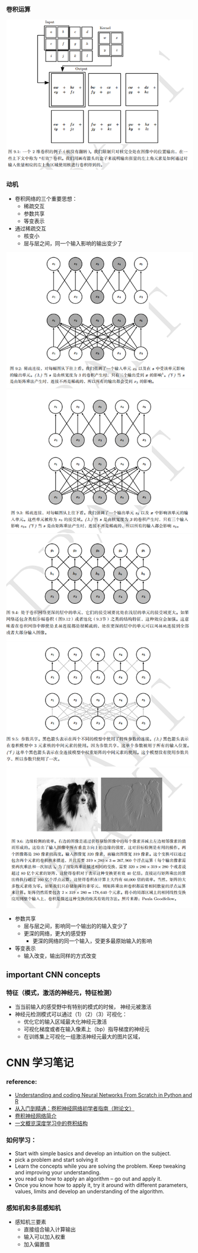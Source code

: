 ### 卷积运算
![cnn 运算方法](readme/cnn.png)

### 动机

* 卷积网络的三个重要思想：
    * 稀疏交互
    * 参数共享
    * 等变表示
* 通过稀疏交互
    * 核变小
    * 层与层之间，同一个输入影响的输出变少了
    
![稀疏连接](readme/稀疏连接.png)
![稀疏连接2](readme/稀疏连接2.png)
![感受野](readme/感受野.png)
![参数共享](readme/参数共享.png)
![边缘检测](readme/边缘检测.png)
    
* 参数共享
    * 层与层之间，影响同一个输出的的输入变少了
    * 更深的网络，更大的感受野
        * 更深的网络的同一个输入，受更多最原始输入的影响     
* 等变表示
    * 输入改变，输出同样的方式改变
    
    
    
## important CNN concepts

### 特征（模式，激活的神经元，特征检测）

* 当当前输入的感受野中有特别的模式的时候， 神经元被激活
* 神经元检测模式可以通过（1）（2）（3）可视化：
    * 优化它的输入区域最大化神经元激活
    * 可视化梯度或者在输入像素上（bp）指导梯度的神经元
    * 在训练集上可视化一组激活神经元最大的图片区域，
    
    
    
# CNN 学习笔记
### reference:
* [Understanding and coding Neural Networks From Scratch in Python and R](https://www.analyticsvidhya.com/blog/2017/05/neural-network-from-scratch-in-python-and-r/)
* [从入门到精通：卷积神经网络初学者指南（附论文）](https://mp.weixin.qq.com/s?__biz=MzA3MzI4MjgzMw==&mid=2650717691&idx=2&sn=3f0b66aa9706aae1a30b01309aa0214c&scene=21#wechat_redirect)
* [卷积神经网络简介](https://zhuanlan.zhihu.com/p/25249694)
* [一文概览深度学习中的卷积结构](https://mp.weixin.qq.com/s?__biz=MzA3MzI4MjgzMw==&mid=2650731362&idx=4&sn=d163dd19d806f84928cacae8e92f5114&chksm=871b371cb06cbe0a738122035ff03c67eb4be20730722fd8a6f36e8b116b5501e1124bff02fe&scene=21#wechat_redirect)

### 如何学习：
* Start with simple basics and develop an intuition on the subject.
*  pick a problem and start solving it
* Learn the concepts while you are solving the problem. Keep tweaking and improving your understanding. 
* you read up how to apply an algorithm – go out and apply it. 
* Once you know how to apply it, try it around with different parameters, values, limits and develop an understanding of the algorithm.

### 感知机和多层感知机
* 感知机三要素
    * 直接组合输入计算输出
    * 输入可以加入权重
    * 加入偏置值

  